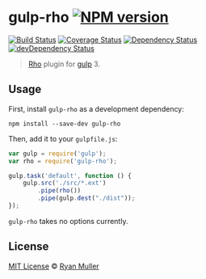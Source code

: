 # gulp-rho [![NPM version][npm-image]][npm-url]
[![Build Status][travis-image]][travis-url] [![Coverage Status][coveralls-image]][coveralls-url] [![Dependency Status][depstat-image]][depstat-url] [![devDependency Status][devdepstat-image]][devdepstat-url]


> [Rho](http://rhojs.org) plugin for [gulp](http://gulpjs.com/) 3.

## Usage

First, install `gulp-rho` as a development dependency:

```shell
npm install --save-dev gulp-rho
```

Then, add it to your `gulpfile.js`:

```javascript
var gulp = require('gulp');
var rho = require('gulp-rho');

gulp.task('default', function () {
    gulp.src('./src/*.ext')
        .pipe(rho())
        .pipe(gulp.dest("./dist"));
});
```

`gulp-rho` takes no options currently.

## License

[MIT License](http://en.wikipedia.org/wiki/MIT_License) © [Ryan Muller](http://ryan.muller.io)

[npm-url]: https://npmjs.org/package/gulp-rho
[npm-image]: https://badge.fury.io/js/gulp-rho.png

[travis-url]: http://travis-ci.org/ryanthejuggler/gulp-rho
[travis-image]: https://secure.travis-ci.org/ryanthejuggler/gulp-rho.png?branch=master

[coveralls-url]: https://coveralls.io/r/ryanthejuggler/gulp-rho
[coveralls-image]: https://coveralls.io/repos/ryanthejuggler/gulp-rho/badge.png

[depstat-url]: https://david-dm.org/ryanthejuggler/gulp-rho
[depstat-image]: https://david-dm.org/ryanthejuggler/gulp-rho.png

[devdepstat-url]: https://david-dm.org/ryanthejuggler/gulp-rho#info=devDependencies
[devdepstat-image]: https://david-dm.org/ryanthejuggler/gulp-rho/dev-status.png
